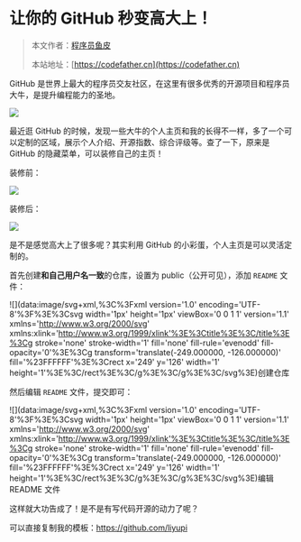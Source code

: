 # 让你的 GitHub 秒变高大上！

> 本文作者：[程序员鱼皮](https://yuyuanweb.feishu.cn/wiki/Abldw5WkjidySxkKxU2cQdAtnah)
>
> 本站地址：[https://codefather.cn](https://codefather.cn)

GitHub 是世界上最大的程序员交友社区，在这里有很多优秀的开源项目和程序员大牛，是提升编程能力的圣地。

![](https://pic.yupi.icu/5563/202311081003645.jpeg)

最近逛 GitHub 的时候，发现一些大牛的个人主页和我的长得不一样，多了一个可以定制的区域，展示个人介绍、开源指数、综合评级等。查了一下，原来是 GitHub 的隐藏菜单，可以装修自己的主页！

装修前：

![](https://pic.yupi.icu/5563/202311081003433.png)

装修后：

![](https://pic.yupi.icu/5563/202311081003136.png)

是不是感觉高大上了很多呢？其实利用 GitHub 的小彩蛋，个人主页是可以灵活定制的。

首先创建**和自己用户名一致**的仓库，设置为 public（公开可见），添加 `README` 文件：

![](data:image/svg+xml,%3C%3Fxml version='1.0' encoding='UTF-8'%3F%3E%3Csvg width='1px' height='1px' viewBox='0 0 1 1' version='1.1' xmlns='http://www.w3.org/2000/svg' xmlns:xlink='http://www.w3.org/1999/xlink'%3E%3Ctitle%3E%3C/title%3E%3Cg stroke='none' stroke-width='1' fill='none' fill-rule='evenodd' fill-opacity='0'%3E%3Cg transform='translate(-249.000000, -126.000000)' fill='%23FFFFFF'%3E%3Crect x='249' y='126' width='1' height='1'%3E%3C/rect%3E%3C/g%3E%3C/g%3E%3C/svg%3E)创建仓库

然后编辑 `README` 文件，提交即可：

![](data:image/svg+xml,%3C%3Fxml version='1.0' encoding='UTF-8'%3F%3E%3Csvg width='1px' height='1px' viewBox='0 0 1 1' version='1.1' xmlns='http://www.w3.org/2000/svg' xmlns:xlink='http://www.w3.org/1999/xlink'%3E%3Ctitle%3E%3C/title%3E%3Cg stroke='none' stroke-width='1' fill='none' fill-rule='evenodd' fill-opacity='0'%3E%3Cg transform='translate(-249.000000, -126.000000)' fill='%23FFFFFF'%3E%3Crect x='249' y='126' width='1' height='1'%3E%3C/rect%3E%3C/g%3E%3C/g%3E%3C/svg%3E)编辑 README 文件

这样就大功告成了！是不是有写代码开源的动力了呢？

可以直接复制我的模板：https://github.com/liyupi